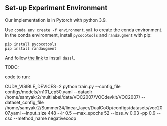## Set-up Experiment Environment
Our implementation is in Pytorch with python 3.9. 

Use `conda env create -f environment.yml` to create the conda environment.
In the conda environment, install `pycocotools` and `randaugment` with pip:
```
pip install pycocotools
pip install randaugment
```
And follow [the link](https://github.com/KaiyangZhou/Dassl.pytorch) to install `dassl`.





TODO: 


code to run: 


CUDA_VISIBLE_DEVICES=2 python train.py --config_file configs/models/rn101_ep50.yaml --datadir /home/samyakr2/multilabel/data/VOC2007/VOCdevkit/VOC2007/ --dataset_config_file /home/samyakr2/Summer24/linear_layer/DualCoOp/configs/datasets/voc2007.yaml --input_size 448 --lr 0.5 --max_epochs 52 --loss_w 0.03 -pp 0.9 --csc --method_name negativecoop
